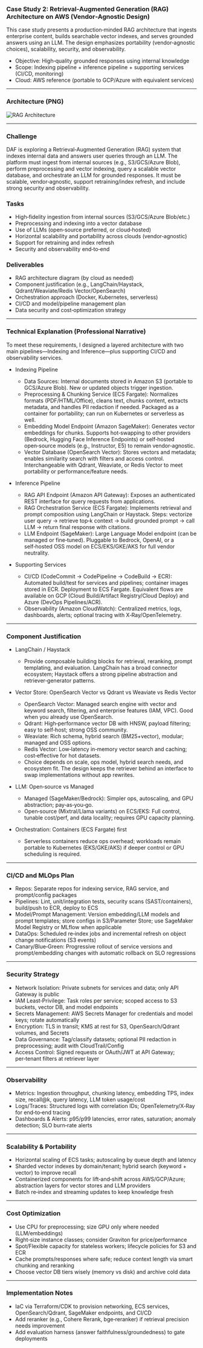 ### Case Study 2: Retrieval‑Augmented Generation (RAG) Architecture on AWS (Vendor‑Agnostic Design)

This case study presents a production‑minded RAG architecture that ingests enterprise content, builds searchable vector indexes, and serves grounded answers using an LLM. The design emphasizes portability (vendor‑agnostic choices), scalability, security, and observability.

- Objective: High‑quality grounded responses using internal knowledge
- Scope: Indexing pipeline + inference pipeline + supporting services (CI/CD, monitoring)
- Cloud: AWS reference (portable to GCP/Azure with equivalent services)

---

### Architecture (PNG)

![RAG Architecture](./RAG.drawio.png)

---

### Challenge

DAF is exploring a Retrieval‑Augmented Generation (RAG) system that indexes internal data and answers user queries through an LLM. The platform must ingest from internal sources (e.g., S3/GCS/Azure Blob), perform preprocessing and vector indexing, query a scalable vector database, and orchestrate an LLM for grounded responses. It must be scalable, vendor‑agnostic, support retraining/index refresh, and include strong security and observability.

### Tasks

- High‑fidelity ingestion from internal sources (S3/GCS/Azure Blob/etc.)
- Preprocessing and indexing into a vector database
- Use of LLMs (open‑source preferred, or cloud‑hosted)
- Horizontal scalability and portability across clouds (vendor‑agnostic)
- Support for retraining and index refresh
- Security and observability end‑to‑end

### Deliverables

- RAG architecture diagram (by cloud as needed)
- Component justification (e.g., LangChain/Haystack, Qdrant/Weaviate/Redis Vector/OpenSearch)
- Orchestration approach (Docker, Kubernetes, serverless)
- CI/CD and model/pipeline management plan
- Data security and cost‑optimization strategy

---

### Technical Explanation (Professional Narrative)

To meet these requirements, I designed a layered architecture with two main pipelines—Indexing and Inference—plus supporting CI/CD and observability services.

- Indexing Pipeline

  - Data Sources: Internal documents stored in Amazon S3 (portable to GCS/Azure Blob). New or updated objects trigger ingestion.
  - Preprocessing & Chunking Service (ECS Fargate): Normalizes formats (PDF/HTML/Office), cleans text, chunks content, extracts metadata, and handles PII redaction if needed. Packaged as a container for portability; can run on Kubernetes or serverless as well.
  - Embedding Model Endpoint (Amazon SageMaker): Generates vector embeddings for chunks. Supports hot‑swapping to other providers (Bedrock, Hugging Face Inference Endpoints) or self‑hosted open‑source models (e.g., Instructor, E5) to remain vendor‑agnostic.
  - Vector Database (OpenSearch Vector): Stores vectors and metadata; enables similarity search with filters and access control. Interchangeable with Qdrant, Weaviate, or Redis Vector to meet portability or performance/feature needs.

- Inference Pipeline

  - RAG API Endpoint (Amazon API Gateway): Exposes an authenticated REST interface for query requests from applications.
  - RAG Orchestration Service (ECS Fargate): Implements retrieval and prompt composition using LangChain or Haystack. Steps: vectorize user query → retrieve top‑k context → build grounded prompt → call LLM → return final response with citations.
  - LLM Endpoint (SageMaker): Large Language Model endpoint (can be managed or fine‑tuned). Pluggable to Bedrock, OpenAI, or a self‑hosted OSS model on ECS/EKS/GKE/AKS for full vendor neutrality.

- Supporting Services
  - CI/CD (CodeCommit → CodePipeline → CodeBuild → ECR): Automated build/test for services and pipelines; container images stored in ECR. Deployment to ECS Fargate. Equivalent flows are available on GCP (Cloud Build/Artifact Registry/Cloud Deploy) and Azure (DevOps Pipelines/ACR).
  - Observability (Amazon CloudWatch): Centralized metrics, logs, dashboards, alerts; optional tracing with X‑Ray/OpenTelemetry.

---

### Component Justification

- LangChain / Haystack

  - Provide composable building blocks for retrieval, reranking, prompt templating, and evaluation. LangChain has a broad connector ecosystem; Haystack offers a strong pipeline abstraction and retriever‑generator patterns.

- Vector Store: OpenSearch Vector vs Qdrant vs Weaviate vs Redis Vector

  - OpenSearch Vector: Managed search engine with vector and keyword search, filtering, and enterprise features (IAM, VPC). Good when you already use OpenSearch.
  - Qdrant: High‑performance vector DB with HNSW, payload filtering; easy to self‑host; strong OSS community.
  - Weaviate: Rich schema, hybrid search (BM25+vector), modular; managed and OSS options.
  - Redis Vector: Low‑latency in‑memory vector search and caching; cost‑effective for hot datasets.
  - Choice depends on scale, ops model, hybrid search needs, and ecosystem fit. The design keeps the retriever behind an interface to swap implementations without app rewrites.

- LLM: Open‑source vs Managed

  - Managed (SageMaker/Bedrock): Simpler ops, autoscaling, and GPU abstraction; pay‑as‑you‑go.
  - Open‑source (Mixtral/Llama variants) on ECS/EKS: Full control, tunable cost/perf, and data locality; requires GPU capacity planning.

- Orchestration: Containers (ECS Fargate) first
  - Serverless containers reduce ops overhead; workloads remain portable to Kubernetes (EKS/GKE/AKS) if deeper control or GPU scheduling is required.

---

### CI/CD and MLOps Plan

- Repos: Separate repos for indexing service, RAG service, and prompt/config packages
- Pipelines: Lint, unit/integration tests, security scans (SAST/containers), build/push to ECR, deploy to ECS
- Model/Prompt Management: Version embedding/LLM models and prompt templates; store configs in S3/Parameter Store; use SageMaker Model Registry or MLflow when applicable
- DataOps: Scheduled re‑index jobs and incremental refresh on object change notifications (S3 events)
- Canary/Blue‑Green: Progressive rollout of service versions and prompt/embedding changes with automatic rollback on SLO regressions

---

### Security Strategy

- Network Isolation: Private subnets for services and data; only API Gateway is public
- IAM Least‑Privilege: Task roles per service; scoped access to S3 buckets, vector DB, and model endpoints
- Secrets Management: AWS Secrets Manager for credentials and model keys; rotate automatically
- Encryption: TLS in transit; KMS at rest for S3, OpenSearch/Qdrant volumes, and Secrets
- Data Governance: Tag/classify datasets; optional PII redaction in preprocessing; audit with CloudTrail/Config
- Access Control: Signed requests or OAuth/JWT at API Gateway; per‑tenant filters at retriever layer

---

### Observability

- Metrics: Ingestion throughput, chunking latency, embedding TPS, index size, recall@k, query latency, LLM token usage/cost
- Logs/Traces: Structured logs with correlation IDs; OpenTelemetry/X‑Ray for end‑to‑end tracing
- Dashboards & Alerts: p95/p99 latencies, error rates, saturation; anomaly detection; SLO burn‑rate alerts

---

### Scalability & Portability

- Horizontal scaling of ECS tasks; autoscaling by queue depth and latency
- Sharded vector indexes by domain/tenant; hybrid search (keyword + vector) to improve recall
- Containerized components for lift‑and‑shift across AWS/GCP/Azure; abstraction layers for vector stores and LLM providers
- Batch re‑index and streaming updates to keep knowledge fresh

---

### Cost Optimization

- Use CPU for preprocessing; size GPU only where needed (LLM/embeddings)
- Right‑size instance classes; consider Graviton for price/performance
- Spot/Flexible capacity for stateless workers; lifecycle policies for S3 and ECR
- Cache prompts/responses where safe; reduce context length via smart chunking and reranking
- Choose vector DB tiers wisely (memory vs disk) and archive cold data

---

### Implementation Notes

- IaC via Terraform/CDK to provision networking, ECS services, OpenSearch/Qdrant, SageMaker endpoints, and CI/CD
- Add reranker (e.g., Cohere Rerank, bge‑reranker) if retrieval precision needs improvement
- Add evaluation harness (answer faithfulness/groundedness) to gate deployments
